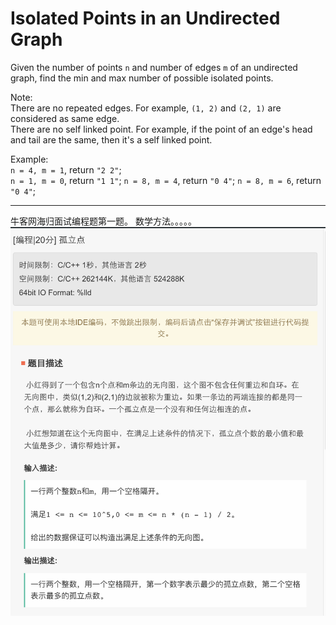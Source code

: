 # Isolated Points in an Undirected Graph

Given the number of points `n` and number of edges `m` of an undirected graph, find the min and max number of possible isolated points.

Note:  
There are no repeated edges. For example, `(1, 2)` and `(2, 1)` are considered as same edge.  
There are no self linked point. For example, if the point of an edge's head and tail are the same, then it's a self linked point.

Example:  
`n = 4, m = 1`, return `"2 2"`;  
`n = 1, m = 0`, return `"1 1"`;
`n = 8, m = 4`, return `"0 4"`;
`n = 8, m = 6`, return `"0 4"`;

---
牛客网海归面试编程题第一题。
数学方法。。。。。  
![test](./1.png)  
